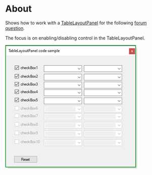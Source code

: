 ﻿# About

Shows how to work with a [TableLayoutPanel](https://docs.microsoft.com/en-us/dotnet/desktop/winforms/controls/tablelayoutpanel-control-overview?view=netframeworkdesktop-4.8) for the following [forum question](https://docs.microsoft.com/en-us/answers/questions/232559/build-list-utilizing-for-loop-not-populating-list.html).

The focus is on enabling/disabling control in the TableLayoutPanel.

![screen](../assets/tableLayOutPanel.png)